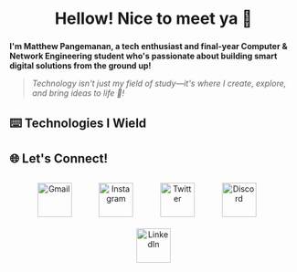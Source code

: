 <h1 align="center">Hellow! Nice to meet ya 👋</h1>

###

**I'm Matthew Pangemanan, a tech enthusiast and final-year Computer & Network Engineering student who's passionate about building smart digital solutions from the ground up!**

> *Technology isn't just my field of study—it's where I create, explore, and bring ideas to life 🚀!*

###

## ⌨️ Technologies I Wield

## 🌐 Let's Connect!

<div align="center" style="margin-top: 20px; margin-bottom: 20px;">
  <a href="mailto:matthewpangemanan15@gmail.com" style="text-decoration: none;">
    <img src="https://cdn-icons-png.flaticon.com/512/5968/5968534.png" width="60" height="60" alt="Gmail" style="margin: 10px;"/>
  </a>
  &nbsp;&nbsp;&nbsp;&nbsp;&nbsp;
  <a href="https://www.instagram.com/mattcodes/" style="text-decoration: none;">
    <img src="https://cdn-icons-png.flaticon.com/512/174/174855.png" width="60" height="60" alt="Instagram" style="margin: 10px;"/>
  </a>
  &nbsp;&nbsp;&nbsp;&nbsp;&nbsp;
  <a href="https://twitter.com/hellopassingby" style="text-decoration: none;">
    <img src="https://cdn-icons-png.flaticon.com/512/733/733579.png" width="60" height="60" alt="Twitter" style="margin: 10px;"/>
  </a>
  &nbsp;&nbsp;&nbsp;&nbsp;&nbsp;
  <a href="https://discord.gg/your-invite" style="text-decoration: none;">
    <img src="https://cdn-icons-png.flaticon.com/512/5968/5968756.png" width="60" height="60" alt="Discord" style="margin: 10px;"/>
  </a>
  &nbsp;&nbsp;&nbsp;&nbsp;&nbsp;
  <a href="https://www.linkedin.com/in/matthew-pangemanan/" style="text-decoration: none;">
    <img src="https://cdn-icons-png.flaticon.com/512/174/174857.png" width="60" height="60" alt="LinkedIn" style="margin: 10px;"/>
  </a>
</div>

